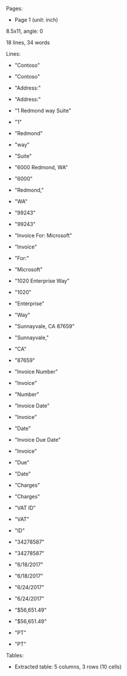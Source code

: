 Pages:

- Page 1 (unit: inch)

8.5x11, angle: 0

18 lines, 34 words

Lines:

- "Contoso"

- "Contoso"

- "Address:"

- "Address:"

- "1 Redmond way Suite"

- "1"

- "Redmond"

- "way"

- "Suite"

- "6000 Redmond, WA"

- "6000"

- "Redmond,"

- "WA"

- "99243"

- "99243"

- "Invoice For: Microsoft"

- "Invoice"

- "For:"

- "Microsoft"

- "1020 Enterprise Way"

- "1020"

- "Enterprise"

- "Way"

- "Sunnayvale, CA 87659"

- "Sunnayvale,"

- "CA"

- "87659"

- "Invoice Number"

- "Invoice"

- "Number"

- "Invoice Date"

- "Invoice"

- "Date"

- "Invoice Due Date"

- "Invoice"

- "Due"

- "Date"

- "Charges"

- "Charges"

- "VAT ID"

- "VAT"

- "ID"

- "34278587"

- "34278587"

- "6/18/2017"

- "6/18/2017"

- "6/24/2017"

- "6/24/2017"

- "$56,651.49"

- "$56,651.49"

- "PT"

- "PT"

Tables:

- Extracted table: 5 columns, 3 rows (10 cells)
